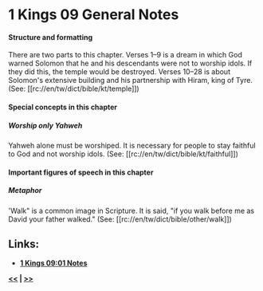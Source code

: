# 1 Kings 09 General Notes #

#### Structure and formatting ####

There are two parts to this chapter. Verses 1–9 is a dream in which God warned Solomon that he and his descendants were not to worship idols. If they did this, the temple would be destroyed. Verses 10–28 is about Solomon's extensive building and his partnership with Hiram, king of Tyre. (See: [[rc://en/tw/dict/bible/kt/temple]])

#### Special concepts in this chapter ####

##### Worship only Yahweh #####
Yahweh alone must be worshiped. It is necessary for people to stay faithful to God and not worship idols. (See: [[rc://en/tw/dict/bible/kt/faithful]])

#### Important figures of speech in this chapter ####

##### Metaphor #####
'Walk" is a common image in Scripture. It is said, "if you walk before me as David your father walked." (See: [[rc://en/tw/dict/bible/other/walk]])

## Links: ##

* __[1 Kings 09:01 Notes](./01.md)__

__[<<](../08/intro.md) | [>>](../10/intro.md)__
